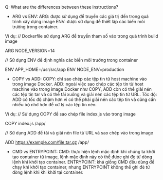 Q: What are the differences between these instructions?

- ARG vs ENV:
ARG: được sử dụng để truyền các giá trị đến trong quá trình xây dựng image
ENV: được sử dụng để thiết lập các biến môi trường trong container.

Ví dụ:
// Dockerfile sử dụng ARG để truyền tham số vào trong quá trình build image

ARG NODE_VERSION=14

// Sử dụng ENV để định nghĩa các biến môi trường trong container

ENV APP_HOME=/usr/src/app
ENV NODE_ENV=production

- COPY vs ADD:
COPY: chỉ sao chép các tệp tin từ host machine vào trong image Docker.
ADD: ngoài việc sao chép các tệp tin từ host machine vào trong image Docker như COPY, ADD còn có thể giải nén các tệp tin tar và có thể tải xuống và giải nén các tệp tin từ URL.
Tốc độ: ADD có tốc độ chậm hơn vì có thể phải giải nén các tệp tin và cũng cần nhiều bộ nhớ hơn để xử lý các tệp tin nén.

Ví dụ:
// Sử dụng COPY để sao chép file index.js vào trong image

COPY index.js /app/

// Sử dụng ADD để tải và giải nén file từ URL và sao chép vào trong image

ADD https://example.com/file.tar.gz /app/

- CMD vs ENTRYPOINT:
CMD: thực hiện lệnh mặc định khi chúng ta khởi tạo container từ image, lệnh mặc định này có thể được ghi đè từ dòng lệnh khi khởi tạo container.
ENTRYPOINT: khá giống CMD đều dùng để chạy khi khởi tạo container, nhưng ENTRYPOINT không thể ghi đè từ dòng lệnh khi khi khởi tại container.




